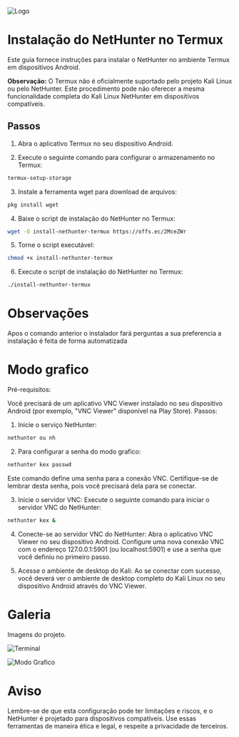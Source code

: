 ![Logo](https://avatars.githubusercontent.com/u/8104776?s=48&v=4)

# Instalação do NetHunter no Termux

Este guia fornece instruções para instalar o NetHunter no ambiente Termux em dispositivos Android. 

**Observação:** O Termux não é oficialmente suportado pelo projeto Kali Linux ou pelo NetHunter. Este procedimento pode não oferecer a mesma funcionalidade completa do Kali Linux NetHunter em dispositivos compatíveis.

## Passos

1. Abra o aplicativo Termux no seu dispositivo Android.

2. Execute o seguinte comando para configurar o armazenamento no Termux:

```bash
termux-setup-storage
```


3. Instale a ferramenta wget para download de arquivos:

```bash
pkg install wget
```

4. Baixe o script de instalação do NetHunter no Termux:

```bash
wget -O install-nethunter-termux https://offs.ec/2MceZWr
```

5. Torne o script executável:

```bash
chmod +x install-nethunter-termux
```

6. Execute o script de instalação do NetHunter no Termux:

```bash
./install-nethunter-termux
```

# Observações
Apos o comando anterior o instalador fará perguntas a sua preferencia a instalação é feita de forma automatizada

# Modo grafico

Pré-requisitos:

Você precisará de um aplicativo VNC Viewer instalado no seu dispositivo Android (por exemplo, "VNC Viewer" disponível na Play Store).
Passos:

1. Inicie o serviço NetHunter:

```bash
nethunter ou nh
```

2. Para configurar a senha do modo grafico:

```bash
nethunter kex passwd
```
Este comando define uma senha para a conexão VNC. Certifique-se de lembrar desta senha, pois você precisará dela para se conectar.

3. Inicie o servidor VNC:
Execute o seguinte comando para iniciar o servidor VNC do NetHunter:

```bash
nethunter kex &
```

4. Conecte-se ao servidor VNC do NetHunter:
Abra o aplicativo VNC Viewer no seu dispositivo Android. Configure uma nova conexão VNC com o endereço 127.0.0.1:5901 (ou localhost:5901) e use a senha que você definiu no primeiro passo.

5. Acesse o ambiente de desktop do Kali:
Ao se conectar com sucesso, você deverá ver o ambiente de desktop completo do Kali Linux no seu dispositivo Android através do VNC Viewer.


# Galeria

Imagens do projeto.

![Terminal](https://www.kali.org/docs/nethunter/nethunter-rootless/010-NH-Rootless-Installation_Start_s.png)

![Modo Grafico](https://www.kali.org/docs/nethunter/nethunter-rootless/020-NH-Rootless-KeX_s.png)


# Aviso
Lembre-se de que esta configuração pode ter limitações e riscos, e o NetHunter é projetado para dispositivos compatíveis. Use essas ferramentas de maneira ética e legal, e respeite a privacidade de terceiros.
